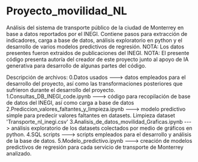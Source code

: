 # Proyecto_movilidad_NL
Análisis del sistema de transporte público de la ciudad de Monterrey en base a datos reportados por el INEGI.
Contiene pasos para extracción de indicadores, carga a base de datos, análisis exploratorio en python y el desarrollo de varios modelos predictivos de regresión.
NOTA: Los datos presentes fueron extraidos de publicaciones del INEGI.
NOTA: El presente código presenta autoría del creador de este proyecto junto al apoyo de IA generativa para desarrollo de algunas partes del código. 

Descripción de archivos:
0.Datos usados ---> datos empleados para el desarrollo del proyecto, así como las transformaciones posteriores que sufrieron durante el desarrollo del proyecto. 
1.Consultas_DB_INEGI_code.ipynb ---> código para recopilación de base de datos del INEGI, así como carga a base de datos
2.Prediccion_valores_faltantes_y_limpieza.ipynb ---> modelo predictivo simple para predecir valores faltantes en datasets. Limpieza dataset 'Transporte_nl_inegi.csv'
3.Analisis_de_datos_movilidad_Graficas.ipynb ---> análisis exploratorio de los datasets colectados por medio de gráficos en python.
4.SQL scripts ---> scripts empleados para el desarrollo y análisis de la base de datos.
5.Modelo_predictivo.ipynb ---> creación de modelos predictivos de regresión para cada servicio de transporte de Monterrey analizado.
